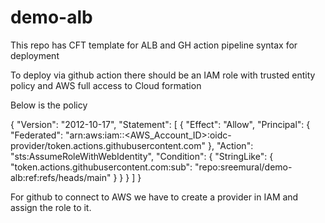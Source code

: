 # demo-alb
This repo has CFT template for ALB and GH action pipeline syntax for deployment

To deploy via github action there should be an IAM role with trusted entity policy and AWS full access to Cloud formation

Below is the policy

{
    "Version": "2012-10-17",
    "Statement": [
        {
            "Effect": "Allow",
            "Principal": {
                "Federated": "arn:aws:iam::<AWS_Account_ID>:oidc-provider/token.actions.githubusercontent.com"
            },
            "Action": "sts:AssumeRoleWithWebIdentity",
            "Condition": {
                "StringLike": {
                    "token.actions.githubusercontent.com:sub": "repo:sreemural/demo-alb:ref:refs/heads/main"
                }
            }
        }
    ]
}

For github to connect to AWS we have to create a provider in IAM and assign the role to it.